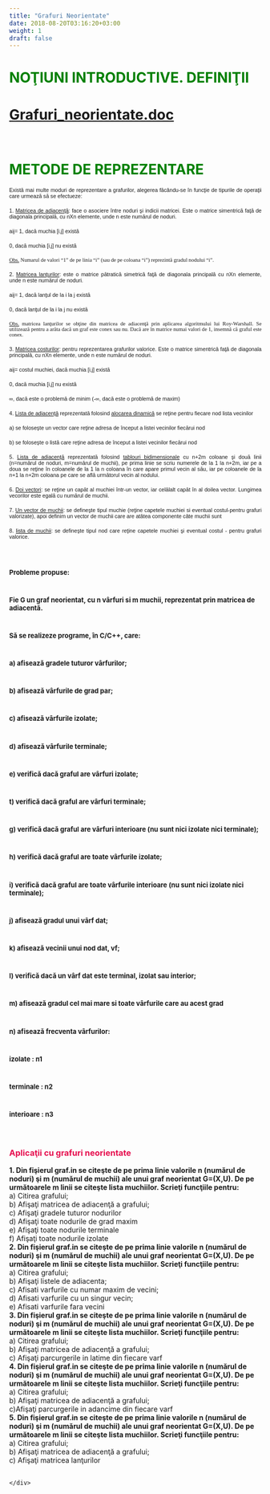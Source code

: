```yaml
---
title: "Grafuri Neorientate"
date: 2018-08-20T03:16:20+03:00
weight: 1
draft: false
---
```


<html>
  <body>
    <div class="wiki" id="content_view" style="display: block;">
<h1 id="toc0"><a name="NOŢIUNI INTRODUCTIVE. DEFINIŢII"></a><span style="color: #008000;">NOŢIUNI INTRODUCTIVE. DEFINIŢII</span></h1>
 <h1 id="toc1"><a name="file:Grafuri_neorientate.doc"></a><a href="/files/Grafuri_neorientate.doc">Grafuri_neorientate.doc</a></h1>
 <br />
<h1 id="toc2"><a name="METODE DE REPREZENTARE"></a><span style="color: #008000;">METODE DE REPREZENTARE</span></h1>
 <span style="display: block; font-family: Tahoma,sans-serif; font-size: 10.6667px; text-align: justify;">Există mai multe moduri de reprezentare a grafurilor, alegerea făcându-se în funcţie de tipurile de operaţii care urmează să se efectueze:</span><br />
<span style="display: block; font-family: Tahoma,sans-serif; font-size: 10.6667px; text-align: justify;">1. <u>Matricea de adiacenţă</u>: face o asociere între noduri şi indicii matricei. Este o matrice simentrică faţă de diagonala principală, cu nXn elemente, unde n este numărul de noduri.</span><br />
<span style="display: block; font-family: Tahoma,sans-serif; font-size: 10.6667px; text-align: justify;">aij= 1, dacă muchia [i,j] există</span><br />
<span style="display: block; font-family: Tahoma,sans-serif; font-size: 10.6667px; text-align: justify;">0, dacă muchia [i,j] nu există</span><br />
<span style="display: block; text-align: justify;"><u><span style="font-family: 'Tahoma','sans-serif'; font-size: 10.6667px;">Obs.</span></u><span style="font-family: 'Tahoma','sans-serif'; font-size: 10.6667px;"> Numarul de valori “1” de pe linia “i” (sau de pe coloana “i”) reprezintă gradul nodului “i”.</span></span><br />
<span style="display: block; font-family: Tahoma,sans-serif; font-size: 10.6667px; text-align: justify;">2. <u>Matricea lanţurilor</u>: este o matrice pătratică simetrică faţă de diagonala principală cu nXn elemente, unde n este numărul de noduri.</span><br />
<span style="display: block; font-family: Tahoma,sans-serif; font-size: 10.6667px; text-align: justify;">aij= 1, dacă lanţul de la i la j există</span><br />
<span style="display: block; font-family: Tahoma,sans-serif; font-size: 10.6667px; text-align: justify;">0, dacă lanţul de la i la j nu există</span><br />
<span style="display: block; text-align: justify;"><u><span style="font-family: 'Tahoma','sans-serif'; font-size: 10.6667px;">Obs.</span></u><span style="font-family: 'Tahoma','sans-serif'; font-size: 10.6667px;"> matricea lanţurilor se obţine din matricea de adiacenţă prin aplicarea algoritmului lui Roy-Warshall. Se utilizează pentru a arăta dacă un graf este conex sau nu. Dacă are în matrice numai valori de 1, insemnă că graful este conex.</span></span><br />
<span style="display: block; font-family: Tahoma,sans-serif; font-size: 10.6667px; text-align: justify;">3. <u>Matricea costurilor</u>: pentru reprezentarea grafurilor valorice. Este o matrice simentrică faţă de diagonala principală, cu nXn elemente, unde n este numărul de noduri.</span><br />
<span style="display: block; font-family: Tahoma,sans-serif; font-size: 10.6667px; text-align: justify;">aij= costul muchiei, dacă muchia [i,j] există</span><br />
<span style="display: block; font-family: Tahoma,sans-serif; font-size: 10.6667px; text-align: justify;">0, dacă muchia [i,j] nu există</span><br />
<span style="display: block; font-family: Tahoma,sans-serif; font-size: 10.6667px; text-align: justify;">∞, dacă este o problemă de minim (-∞, dacă este o problemă de maxim)</span><br />
<span style="display: block; font-family: Tahoma,sans-serif; font-size: 10.6667px; text-align: justify;">4. <u>Lista de adiacenţă</u> reprezentată folosind <u>alocarea dinamică</u> se reţine pentru fiecare nod lista vecinilor</span><br />
<span style="display: block; font-family: Tahoma,sans-serif; font-size: 10.6667px; text-align: justify;">a) se foloseşte un vector care reţine adresa de început a listei vecinilor fiecărui nod</span><br />
<span style="display: block; font-family: Tahoma,sans-serif; font-size: 10.6667px; text-align: justify;">b) se foloseşte o listă care reţine adresa de început a listei vecinilor fiecărui nod</span><br />
<span style="display: block; font-family: Tahoma,sans-serif; font-size: 10.6667px; text-align: justify;">5. <u>Lista de adiacenţă</u> reprezentată folosind <u>tablouri bidimensionale</u> cu n+2m coloane şi două linii (n=numărul de noduri, m=numărul de muchii), pe prima linie se scriu numerele de la 1 la n+2m, iar pe a doua se reţine în coloanele de la 1 la n coloana în care apare primul vecin al său, iar pe coloanele de la n+1 la n+2m coloana pe care se află următorul vecin al nodului.</span><br />
<span style="display: block; font-family: Tahoma,sans-serif; font-size: 10.6667px; text-align: justify;">6. <u>Doi vectori</u>: se reţine un capăt al muchiei într-un vector, iar celălalt capăt în al doilea vector. Lungimea vecorilor este egală cu numărul de muchii.</span><br />
<span style="display: block; font-family: Tahoma,sans-serif; font-size: 10.6667px; text-align: justify;">7. <u>Un vector de muchii</u>: se defineşte tipul muchie (reţine capetele muchiei si eventual costul-pentru grafuri valorizate), apoi definim un vector de muchii care are atâtea componente câte muchii sunt</span><br />
<span style="display: block; font-family: Tahoma,sans-serif; font-size: 10.6667px; text-align: justify;">8. <u>lista de muchii</u>: se defineşte tipul nod care reţine capetele muchiei şi eventual costul - pentru grafuri valorice.</span><br />
<h1 id="toc3"><a name="Probleme propuse:"></a><span style="font-size: 13px;">Probleme propuse:</span></h1>
 <h1 id="toc4"><a name="Fie G un graf neorientat, cu n vârfuri si m muchii, reprezentat prin matricea de adiacentă."></a><span style="font-size: 13px;">Fie G un graf neorientat, cu n vârfuri si m muchii, reprezentat prin matricea de adiacentă.</span></h1>
 <h1 id="toc5"><a name="Să se realizeze programe, în C/C++, care:"></a><span style="font-size: 13px;">Să se realizeze programe, în C/C++, care:</span></h1>
 <h1 id="toc6"><a name="a) afisează gradele tuturor vârfurilor;"></a><span style="font-size: 13px;">a) afisează gradele tuturor vârfurilor;</span></h1>
 <h1 id="toc7"><a name="b) afisează vârfurile de grad par;"></a><span style="font-size: 13px;">b) afisează vârfurile de grad par;</span></h1>
 <h1 id="toc8"><a name="c) afisează vârfurile izolate;"></a><span style="font-size: 13px;">c) afisează vârfurile izolate;</span></h1>
 <h1 id="toc9"><a name="d) afisează vârfurile terminale;"></a><span style="font-size: 13px;">d) afisează vârfurile terminale;</span></h1>
 <h1 id="toc10"><a name="e) verifică dacă graful are vârfuri izolate;"></a><span style="font-size: 13px;">e) verifică dacă graful are vârfuri izolate;</span></h1>
 <h1 id="toc11"><a name="t) verifică dacă graful are vârfuri terminale;"></a><span style="font-size: 13px;">t) verifică dacă graful are vârfuri terminale;</span></h1>
 <h1 id="toc12"><a name="g) verifică dacă graful are vârfuri interioare (nu sunt nici izolate nici terminale);"></a><span style="font-size: 13px;">g) verifică dacă graful are vârfuri interioare (nu sunt nici izolate nici terminale);</span></h1>
 <h1 id="toc13"><a name="h) verifică dacă graful are toate vârfurile izolate;"></a><span style="font-size: 13px;">h) verifică dacă graful are toate vârfurile izolate;</span></h1>
 <h1 id="toc14"><a name="i) verifică dacă graful are toate vârfurile interioare (nu sunt nici izolate nici terminale);"></a><span style="font-size: 13px;">i) verifică dacă graful are toate vârfurile interioare (nu sunt nici izolate nici terminale);</span></h1>
 <h1 id="toc15"><a name="j) afisează gradul unui vârf dat;"></a><span style="font-size: 13px;">j) afisează gradul unui vârf dat;</span></h1>
 <h1 id="toc16"><a name="k) afisează vecinii unui nod dat, vf;"></a><span style="font-size: 13px;">k) afisează vecinii unui nod dat, vf;</span></h1>
 <h1 id="toc17"><a name="l) verifică dacă un vârf dat este terminal, izolat sau interior;"></a><span style="font-size: 13px;">l) verifică dacă un vârf dat este terminal, izolat sau interior;</span></h1>
 <h1 id="toc18"><a name="m) afisează gradul cel mai mare si toate vârfurile care au acest grad"></a><span style="font-size: 13px;">m) afisează gradul cel mai mare si toate vârfurile care au acest grad</span></h1>
 <h1 id="toc19"><a name="n) afisează frecventa vârfurilor:"></a><span style="font-size: 13px;">n) afisează frecventa vârfurilor:</span></h1>
 <h1 id="toc20"><a name="izolate : n1"></a><span style="font-size: 13px;">izolate : n1</span></h1>
 <h1 id="toc21"><a name="terminale : n2"></a><span style="font-size: 13px;">terminale : n2</span></h1>
 <h1 id="toc22"><a name="interioare : n3"></a><span style="font-size: 13px;">interioare : n3</span></h1>
 <br />
<h3 id="toc23"><a name="interioare : n3--Aplicaţii cu grafuri neorientate"></a><span style="color: #e60e4e;">Aplicaţii cu grafuri neorientate </span></h3>
 <strong>1. Din fişierul graf.in se citeşte de pe prima linie valorile n (numărul de noduri) şi m (numărul de muchii) ale unui graf neorientat G=(X,U). De pe următoarele m linii se citeşte lista muchiilor. Scrieţi funcţiile pentru:</strong><br />
a) Citirea grafului;<br />
b) Afişaţi matricea de adiacenţă a grafului;<br />
c) Afişaţi gradele tuturor nodurilor<br />
d) Afişaţi toate nodurile de grad maxim<br />
e) Afişaţi toate nodurile terminale<br />
f) Afişaţi toate nodurile izolate<br />
<strong>2. Din fişierul graf.in se citeşte de pe prima linie valorile n (numărul de noduri) şi m (numărul de muchii) ale unui graf neorientat G=(X,U). De pe următoarele m linii se citeşte lista muchiilor. Scrieţi funcţiile pentru:</strong><br />
a) Citirea grafului;<br />
b) Afişaţi listele de adiacenta;<br />
c) Afisati varfurile cu numar maxim de vecini;<br />
d) Afisati varfurile cu un singur vecin;<br />
e) Afisati varfurile fara vecini<br />
<strong>3. Din fişierul graf.in se citeşte de pe prima linie valorile n (numărul de noduri) şi m (numărul de muchii) ale unui graf neorientat G=(X,U). De pe următoarele m linii se citeşte lista muchiilor. Scrieţi funcţiile pentru:</strong><br />
a) Citirea grafului;<br />
b) Afişaţi matricea de adiacenţă a grafului;<br />
c) Afişaţi parcurgerile in latime din fiecare varf<br />
<strong>4. Din fişierul graf.in se citeşte de pe prima linie valorile n (numărul de noduri) şi m (numărul de muchii) ale unui graf neorientat G=(X,U). De pe următoarele m linii se citeşte lista muchiilor. Scrieţi funcţiile pentru:</strong><br />
a) Citirea grafului;<br />
b) Afişaţi matricea de adiacenţă a grafului;<br />
c)Afişaţi parcurgerile in adancime din fiecare varf<br />
<strong>5. Din fişierul graf.in se citeşte de pe prima linie valorile n (numărul de noduri) şi m (numărul de muchii) ale unui graf neorientat G=(X,U). De pe următoarele m linii se citeşte lista muchiilor. Scrieţi funcţiile pentru:</strong><br />
a) Citirea grafului;<br />
b) Afişaţi matricea de adiacenţă a grafului;<br />
c) Afişaţi matricea lanţurilor<br />
<h2 id="toc24"> </h2>

    </div>
  </body>
</html>